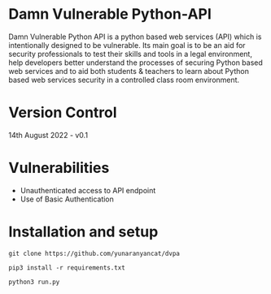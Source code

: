 # Damn Vulnerable Python-API

Damn Vulnerable Python API is a python based web services (API) which is intentionally designed to be vulnerable.
Its main goal is to be an aid for security professionals to test their skills and tools in a legal environment, help developers better understand the processes of securing Python based web services and to aid both students & teachers to learn about Python based web services security in a controlled class room environment.

# Version Control

14th August 2022 - v0.1

# Vulnerabilities 

* Unauthenticated access to API endpoint
* Use of Basic Authentication

# Installation and setup

` git clone https://github.com/yunaranyancat/dvpa `

` pip3 install -r requirements.txt `

` python3 run.py `
